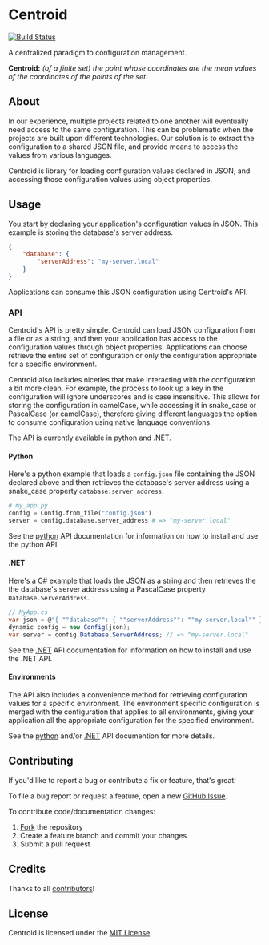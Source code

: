 # Centroid

[![Build Status](https://travis-ci.org/ResourceDataInc/Centroid.png?branch=master)](https://travis-ci.org/ResourceDataInc/Centroid)

A centralized paradigm to configuration management.

**Centroid:** *(of a finite set) the point whose coordinates are the mean values of the coordinates of the points of the set*.

## About

In our experience, multiple projects related to one another will eventually need access to the same configuration. This can be problematic when the projects are built upon different technologies. Our solution is to extract the configuration to a shared JSON file, and provide means to access the values from various languages.

Centroid is library for loading configuration values declared in JSON, and accessing those configuration values using object properties.

## Usage

You start by declaring your application's configuration values in JSON. This example is storing the database's server address.

```json
{
    "database": {
        "serverAddress": "my-server.local"
    }
}
```

Applications can consume this JSON configuration using Centroid's API.

### API

Centroid's API is pretty simple. Centroid can load JSON configuration from a file or as a string, and then your application has access to the configuration values through object properties. Applications can choose retrieve the entire set of configuration or only the configuration appropriate for a specific environment.

Centroid also includes niceties that make interacting with the configuration a bit more clean. For example, the process to look up a key in the configuration will ignore underscores and is case insensitive. This allows for storing the configuration in camelCase, while accessing it in snake_case or PascalCase (or camelCase), therefore giving different languages the option to consume configuration using native language conventions.

The API is currently available in python and .NET.

#### Python

Here's a python example that loads a `config.json` file containing the JSON declared above and then retrieves the database's server address using a snake_case property `database.server_address`.

```py
# my_app.py
config = Config.from_file("config.json")
server = config.database.server_address # => "my-server.local"
```

See the [python](python/README.md) API documentation for information on how to install and use the python API.

#### .NET

Here's a C# example that loads the JSON as a string and then retrieves the the database's server address using a PascalCase property `Database.ServerAddress`.

```cs
// MyApp.cs
var json = @"{ ""database"": { ""serverAddress"": ""my-server.local"" } }";
dynamic config = new Config(json);
var server = config.Database.ServerAddress; // => "my-server.local"
```

See the [.NET](dot-net/README.md) API documentation for information on how to install and use the .NET API.

#### Environments

The API also includes a convenience method for retrieving configuration values for a specific environment. The environment specific configuration is merged with the configuration that applies to all environments, giving your application all the appropriate configuration for the specified environment.

See the [python](python/README.md) and/or [.NET](dot-net/README.md) API documention for more details.

## Contributing

If you'd like to report a bug or contribute a fix or feature, that's great!

To file a bug report or request a feature, open a new [GitHub Issue](https://github.com/ResourceDataInc/Centroid/issues/new).

To contribute code/documentation changes:

1. [Fork](https://github.com/ResourceDataInc/Centroid/fork) the repository
1. Create a feature branch and commit your changes
1. Submit a pull request

## Credits

Thanks to all [contributors](https://github.com/ResourceDataInc/Centroid/graphs/contributors)!

## License

Centroid is licensed under the [MIT License](LICENSE.txt)
